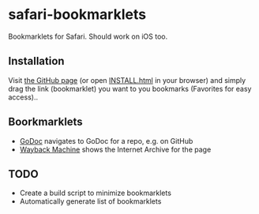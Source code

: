 # safari-bookmarklets

Bookmarklets for Safari. Should work on iOS too.

## Installation

Visit [the GitHub page](https://mafredri.github.io/safari-bookmarklets) (or open [INSTALL.html](./INSTALL.html) in your browser) and simply drag the link (bookmarklet) you want to you bookmarks (Favorites for easy access)..

## Boorkmarklets

- [GoDoc](https://mafredri.github.io/safari-bookmarklets/index.html#godoc) navigates to GoDoc for a repo, e.g. on GitHub
- [Wayback Machine](https://mafredri.github.io/safari-bookmarklets/index.html#wayback-machine) shows the Internet Archive for the page


## TODO

- Create a build script to minimize bookmarklets
- Automatically generate list of bookmarklets
